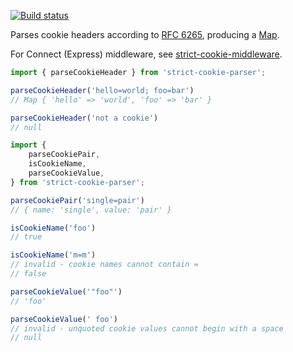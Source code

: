 [![Build status][ci-image]][ci]

Parses cookie headers according to [RFC 6265][], producing a [Map][].

For Connect (Express) middleware, see [strict-cookie-middleware][].

```javascript
import { parseCookieHeader } from 'strict-cookie-parser';

parseCookieHeader('hello=world; foo=bar')
// Map { 'hello' => 'world', 'foo' => 'bar' }

parseCookieHeader('not a cookie')
// null
```

```javascript
import {
    parseCookiePair,
    isCookieName,
    parseCookieValue,
} from 'strict-cookie-parser';

parseCookiePair('single=pair')
// { name: 'single', value: 'pair' }

isCookieName('foo')
// true

isCookieName('m=m')
// invalid - cookie names cannot contain =
// false

parseCookieValue('"foo"')
// 'foo'

parseCookieValue(' foo')
// invalid - unquoted cookie values cannot begin with a space
// null
```


  [RFC 6265]: https://tools.ietf.org/html/rfc6265
  [Map]: https://developer.mozilla.org/en-US/docs/Web/JavaScript/Reference/Global_Objects/Map
  [strict-cookie-middleware]: https://github.com/charmander/strict-cookie-middleware

  [ci]: https://github.com/charmander/strict-cookie-parser/actions
  [ci-image]: https://github.com/charmander/strict-cookie-parser/workflows/Node%20CI/badge.svg
